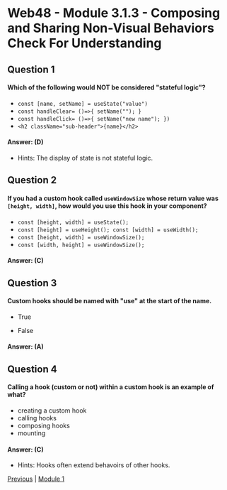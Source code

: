 # Web48 - Module 3.1.3 - Composing and Sharing Non-Visual Behaviors Check For Understanding

## Question 1

####  Which of the following would NOT be considered "stateful logic"?

- ```const [name, setName] = useState("value")``` 
- ```const handleClear= ()=>{ setName(""); }``` 
- ```const handleClick= ()=>{ setName("new name"); })``` 
- ```<h2 className="sub-header">{name}</h2>``` 
 

#### Answer:   (D) 

- Hints: The display of state is not stateful logic.

## Question 2

####  If you had a custom hook called ```useWindowSize``` whose return value was ```[height, width]```, how would you use this hook in your component?

- ```const [height, width] = useState();``` 
- ```const [height] = useHeight(); const [width] = useWidth();``` 
- ```const [height, width] = useWindowSize();``` 
- ```const [width, height] = useWindowSize();``` 

#### Answer:   (C) 

## Question 3

####  Custom hooks should be named with "use" at the start of the name.

- True

- False

#### Answer:   (A) 

## Question 4

####  Calling a hook (custom or not) within a custom hook is an example of what?

- creating a custom hook 
- calling hooks 
- composing hooks 
- mounting

#### Answer:   (C) 

- Hints: Hooks often extend behavoirs of other hooks.





[Previous](./Object_2.md) | [Module 1](../../Module_4-Testing-Web-Applications/README.md)
